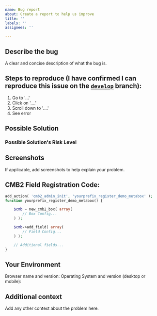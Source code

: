 ```yaml
---
name: Bug report
about: Create a report to help us improve
title: ''
labels: ''
assignees: ''

---
```


<!--
Before posting a new issue:
- Please post general support and questions at https://www.wordpress.org/support/plugin/cmb2/. We will move to GitHub once a confirmed bug.
- Please check if your issue is addressed in the CMB2 Wiki Troubleshooting page: https://github.com/CMB2/CMB2/wiki/Troubleshooting
- Please review the contributing guidelines: https://github.com/CMB2/CMB2/blob/develop/CONTRIBUTING.md.
-->

## Describe the bug
A clear and concise description of what the bug is.

## Steps to reproduce (I have confirmed I can reproduce this issue on the [`develop`](https://github.com/CMB2/CMB2/tree/develop) branch):
1. Go to '...'
2. Click on '....'
3. Scroll down to '....'
4. See error

## Possible Solution
<!--- Not required, but suggest a fix/reason for the bug, -->
<!--- or ideas how to implement the addition or change -->

### Possible Solution's Risk Level
<!--- Document the potential risks for your proposed fix, -->
<!--- E.g. admin-only = minimal risk, or major user feature = high risk -->

## Screenshots
If applicable, add screenshots to help explain your problem.

## CMB2 Field Registration Code:

```php
add_action( 'cmb2_admin_init', 'yourprefix_register_demo_metabox' );
function yourprefix_register_demo_metabox() {

	$cmb = new_cmb2_box( array(
		// Box Config...
	) );

	$cmb->add_field( array(
		// Field Config...
	) );

	// Additional fields...
}
```

## Your Environment
<!--- Include as many relevant details about the environment you experienced the bug in -->
Browser name and version:
Operating System and version (desktop or mobile):

## Additional context
Add any other context about the problem here.
